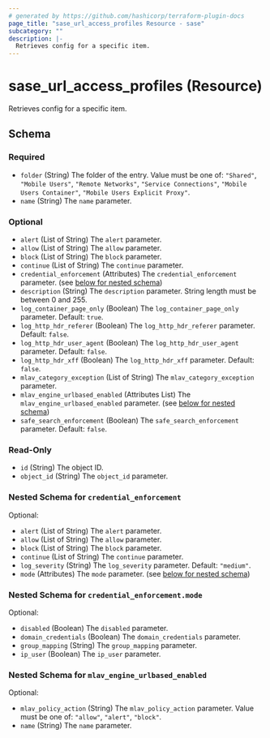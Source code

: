 ```yaml
---
# generated by https://github.com/hashicorp/terraform-plugin-docs
page_title: "sase_url_access_profiles Resource - sase"
subcategory: ""
description: |-
  Retrieves config for a specific item.
---
```


# sase_url_access_profiles (Resource)

Retrieves config for a specific item.



<!-- schema generated by tfplugindocs -->
## Schema

### Required

- `folder` (String) The folder of the entry. Value must be one of: `"Shared"`, `"Mobile Users"`, `"Remote Networks"`, `"Service Connections"`, `"Mobile Users Container"`, `"Mobile Users Explicit Proxy"`.
- `name` (String) The `name` parameter.

### Optional

- `alert` (List of String) The `alert` parameter.
- `allow` (List of String) The `allow` parameter.
- `block` (List of String) The `block` parameter.
- `continue` (List of String) The `continue` parameter.
- `credential_enforcement` (Attributes) The `credential_enforcement` parameter. (see [below for nested schema](#nestedatt--credential_enforcement))
- `description` (String) The `description` parameter. String length must be between 0 and 255.
- `log_container_page_only` (Boolean) The `log_container_page_only` parameter. Default: `true`.
- `log_http_hdr_referer` (Boolean) The `log_http_hdr_referer` parameter. Default: `false`.
- `log_http_hdr_user_agent` (Boolean) The `log_http_hdr_user_agent` parameter. Default: `false`.
- `log_http_hdr_xff` (Boolean) The `log_http_hdr_xff` parameter. Default: `false`.
- `mlav_category_exception` (List of String) The `mlav_category_exception` parameter.
- `mlav_engine_urlbased_enabled` (Attributes List) The `mlav_engine_urlbased_enabled` parameter. (see [below for nested schema](#nestedatt--mlav_engine_urlbased_enabled))
- `safe_search_enforcement` (Boolean) The `safe_search_enforcement` parameter. Default: `false`.

### Read-Only

- `id` (String) The object ID.
- `object_id` (String) The `object_id` parameter.

<a id="nestedatt--credential_enforcement"></a>
### Nested Schema for `credential_enforcement`

Optional:

- `alert` (List of String) The `alert` parameter.
- `allow` (List of String) The `allow` parameter.
- `block` (List of String) The `block` parameter.
- `continue` (List of String) The `continue` parameter.
- `log_severity` (String) The `log_severity` parameter. Default: `"medium"`.
- `mode` (Attributes) The `mode` parameter. (see [below for nested schema](#nestedatt--credential_enforcement--mode))

<a id="nestedatt--credential_enforcement--mode"></a>
### Nested Schema for `credential_enforcement.mode`

Optional:

- `disabled` (Boolean) The `disabled` parameter.
- `domain_credentials` (Boolean) The `domain_credentials` parameter.
- `group_mapping` (String) The `group_mapping` parameter.
- `ip_user` (Boolean) The `ip_user` parameter.



<a id="nestedatt--mlav_engine_urlbased_enabled"></a>
### Nested Schema for `mlav_engine_urlbased_enabled`

Optional:

- `mlav_policy_action` (String) The `mlav_policy_action` parameter. Value must be one of: `"allow"`, `"alert"`, `"block"`.
- `name` (String) The `name` parameter.


